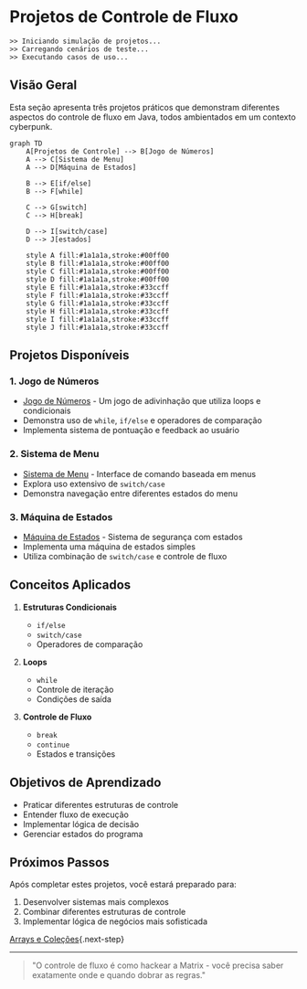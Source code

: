 # Projetos de Controle de Fluxo
```ascii
>> Iniciando simulação de projetos...
>> Carregando cenários de teste...
>> Executando casos de uso...
```

## Visão Geral

Esta seção apresenta três projetos práticos que demonstram diferentes aspectos do controle de fluxo em Java, todos ambientados em um contexto cyberpunk.

```mermaid
graph TD
    A[Projetos de Controle] --> B[Jogo de Números]
    A --> C[Sistema de Menu]
    A --> D[Máquina de Estados]
    
    B --> E[if/else]
    B --> F[while]
    
    C --> G[switch]
    C --> H[break]
    
    D --> I[switch/case]
    D --> J[estados]
    
    style A fill:#1a1a1a,stroke:#00ff00
    style B fill:#1a1a1a,stroke:#00ff00
    style C fill:#1a1a1a,stroke:#00ff00
    style D fill:#1a1a1a,stroke:#00ff00
    style E fill:#1a1a1a,stroke:#33ccff
    style F fill:#1a1a1a,stroke:#33ccff
    style G fill:#1a1a1a,stroke:#33ccff
    style H fill:#1a1a1a,stroke:#33ccff
    style I fill:#1a1a1a,stroke:#33ccff
    style J fill:#1a1a1a,stroke:#33ccff
```

## Projetos Disponíveis

### 1. Jogo de Números
- [Jogo de Números](number-game.md) - Um jogo de adivinhação que utiliza loops e condicionais
- Demonstra uso de `while`, `if/else` e operadores de comparação
- Implementa sistema de pontuação e feedback ao usuário

### 2. Sistema de Menu
- [Sistema de Menu](menu-system.md) - Interface de comando baseada em menus
- Explora uso extensivo de `switch/case`
- Demonstra navegação entre diferentes estados do menu

### 3. Máquina de Estados
- [Máquina de Estados](state-machine.md) - Sistema de segurança com estados
- Implementa uma máquina de estados simples
- Utiliza combinação de `switch/case` e controle de fluxo

## Conceitos Aplicados

1. **Estruturas Condicionais**
   - `if/else`
   - `switch/case`
   - Operadores de comparação

2. **Loops**
   - `while`
   - Controle de iteração
   - Condições de saída

3. **Controle de Fluxo**
   - `break`
   - `continue`
   - Estados e transições

## Objetivos de Aprendizado

- Praticar diferentes estruturas de controle
- Entender fluxo de execução
- Implementar lógica de decisão
- Gerenciar estados do programa

## Próximos Passos

Após completar estes projetos, você estará preparado para:

1. Desenvolver sistemas mais complexos
2. Combinar diferentes estruturas de controle
3. Implementar lógica de negócios mais sofisticada

[Arrays e Coleções](arrays-collections.md){.next-step}

---

> "O controle de fluxo é como hackear a Matrix - você precisa saber exatamente onde e quando dobrar as regras."